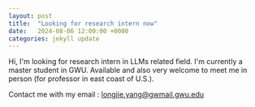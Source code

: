 ```yaml
---
layout: post
title:  "Looking for research intern now"
date:   2024-08-06 12:00:00 +0000
categories: jekyll update
---
```


Hi, I'm looking for research intern in LLMs related field. I'm currently a master student in GWU. Available and also very welcome to meet me in person (for professor in east coast of U.S.).

Contact me with my email : longjie.yang@gwmail.gwu.edu

